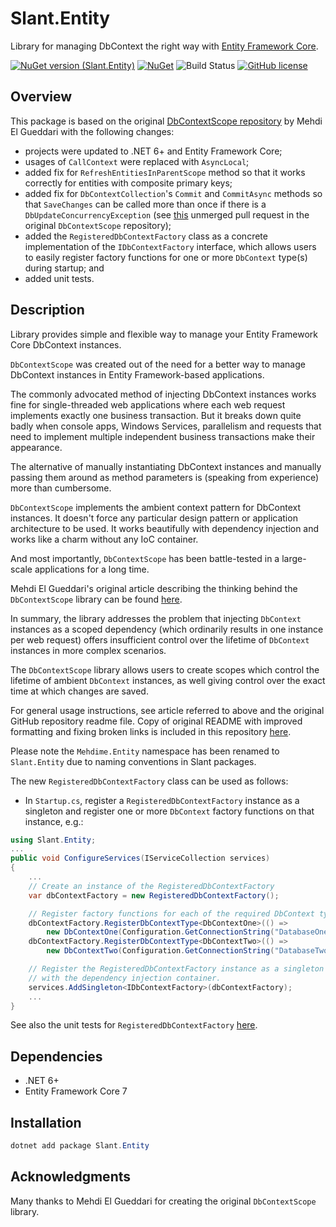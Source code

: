 Slant.Entity
==============

Library for managing DbContext the right way with [Entity Framework Core](https://learn.microsoft.com/en-us/ef/core/).

[![NuGet version (Slant.Entity)](https://img.shields.io/nuget/v/Slant.Entity.svg?style=flat-square)](https://www.nuget.org/packages/Slant.Entity/)
[![NuGet](https://img.shields.io/nuget/dt/Slant.Entity.svg)](https://www.nuget.org/packages/Slant.Entity)
![Build Status](https://github.com/jonnynovikov/Slant.Entity/actions/workflows/dotnet.yml/badge.svg)
[![GitHub license](https://img.shields.io/badge/license-MIT-blue.svg)](https://raw.githubusercontent.com/jonnynovikov/Slant.Entity/master/LICENSE.txt)

## Overview

This package is based on the original [DbContextScope repository](https://github.com/mehdime/DbContextScope) by Mehdi El Gueddari with the following changes:

- projects were updated to .NET 6+ and Entity Framework Core;
- usages of `CallContext` were replaced with `AsyncLocal`;
- added fix for `RefreshEntitiesInParentScope` method so that it works correctly for entities with composite primary keys;
- added fix for `DbContextCollection`'s `Commit` and `CommitAsync` methods so that `SaveChanges` can be called more than once if there is a `DbUpdateConcurrencyException` (see [this](https://github.com/mehdime/DbContextScope/pull/31) unmerged pull request in the original `DbContextScope` repository);
- added the `RegisteredDbContextFactory` class as a concrete implementation of the `IDbContextFactory` interface, which allows users to easily register factory functions for one or more `DbContext` type(s) during startup; and
- added unit tests.

## Description

Library provides simple and flexible way to manage your Entity Framework Core DbContext instances.

`DbContextScope` was created out of the need for a better way to manage DbContext instances in Entity Framework-based applications.

The commonly advocated method of injecting DbContext instances works fine for single-threaded web applications where each web request implements exactly one business transaction. But it breaks down quite badly when console apps, Windows Services, parallelism and requests that need to implement multiple independent business transactions make their appearance.

The alternative of manually instantiating DbContext instances and manually passing them around as method parameters is (speaking from experience) more than cumbersome.

`DbContextScope` implements the ambient context pattern for DbContext instances. It doesn't force any particular design pattern or application architecture to be used. It works beautifully with dependency injection and works like a charm without any IoC container.

And most importantly, `DbContextScope` has been battle-tested in a large-scale applications for a long time.

Mehdi El Gueddari's original article describing the thinking behind the `DbContextScope` library can be found [here](https://mehdi.me/ambient-dbcontext-in-ef6/).

In summary, the library addresses the problem that injecting `DbContext` instances as a scoped dependency (which ordinarily results in one instance per web request) offers insufficient control over the lifetime of `DbContext` instances in more complex scenarios.

The `DbContextScope` library allows users to create scopes which control the lifetime of ambient `DbContext` instances, as well giving control over the exact time at which changes are saved.

For general usage instructions, see article referred to above and the original GitHub repository readme file.
Copy of original README with improved formatting and fixing broken links is included in this repository [here](./docs/DbContextScope.md). 

Please note the `Mehdime.Entity` namespace has been renamed to `Slant.Entity` due to naming conventions in Slant packages.

The new `RegisteredDbContextFactory` class can be used as follows:

- In `Startup.cs`, register a `RegisteredDbContextFactory` instance as a singleton and register one or more `DbContext` factory functions on that instance, e.g.:
``` csharp
using Slant.Entity;
...
public void ConfigureServices(IServiceCollection services)
{
    ...
    // Create an instance of the RegisteredDbContextFactory
    var dbContextFactory = new RegisteredDbContextFactory();

    // Register factory functions for each of the required DbContext types
    dbContextFactory.RegisterDbContextType<DbContextOne>(() =>
        new DbContextOne(Configuration.GetConnectionString("DatabaseOne")));
    dbContextFactory.RegisterDbContextType<DbContextTwo>(() =>
        new DbContextTwo(Configuration.GetConnectionString("DatabaseTwo")));

    // Register the RegisteredDbContextFactory instance as a singleton
    // with the dependency injection container.
    services.AddSingleton<IDbContextFactory>(dbContextFactory);
    ...
}
```

See also the unit tests for `RegisteredDbContextFactory` [here](./Slant.Entity.Tests/RegisteredDbContextFactoryTests.cs).

## Dependencies

- .NET 6+
- Entity Framework Core 7

## Installation

```powershell
dotnet add package Slant.Entity
```

## Acknowledgments

Many thanks to Mehdi El Gueddari for creating the original `DbContextScope` library.



